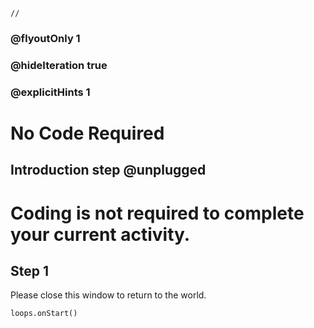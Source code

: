 ```template
//
```

### @flyoutOnly 1
### @hideIteration true
### @explicitHints 1

# No Code Required

## Introduction step @unplugged

# Coding is not required to complete your current activity.

## Step 1

Please close this window to return to the world.


```ghost
loops.onStart()
```